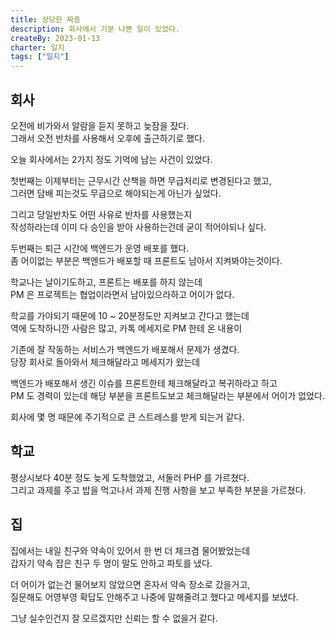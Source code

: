 ```yaml
---
title: 상당한 짜증
description: 회사에서 기분 나쁜 일이 있었다.
createBy: 2023-01-13
charter: 일지
tags: ["일지"]
---
```


## 회사

오전에 비가와서 알람을 듣지 못하고 늦잠을 잤다.  
그래서 오전 반차를 사용해서 오후에 출근하기로 했다.

오늘 회사에서는 2가지 정도 기억에 남는 사건이 있었다.

첫번째는 이제부터는 근무시간 산책을 하면 무급처리로 변경된다고 했고,  
그러면 담배 피는것도 무급으로 해야되는게 아닌가 싶었다.

그리고 당일반차도 어떤 사유로 반차를 사용했는지  
작성하라는데 이미 다 승인을 받아 사용하는건데 굳이 적어야되나 싶다.

두번째는 퇴근 시간에 백엔드가 운영 배포를 했다.  
좀 어이없는 부분은 백엔드가 배포할 때 프론트도 남아서 지켜봐야는것이다.

학교나는 날이기도하고, 프론트는 배포를 하지 않는데  
PM 은 프로젝트는 협업이라면서 남아있으라하고 어이가 없다.

학교를 가야되기 때문에 10 ~ 20분정도만 지켜보고 간다고 했는데  
역에 도착하니깐 사람은 많고, 카톡 메세지로 PM 한테 온 내용이

기존에 잘 작동하는 서비스가 백엔드가 배포해서 문제가 생겼다.  
당장 회사로 돌아와서 체크해달라고 메세지가 왔는데

백엔드가 배포해서 생긴 이슈를 프론트한테 체크해달라고 복귀하라고 하고  
PM 도 경력이 있는데 해당 부분을 프론트도보고 체크해달라는 부분에서 어이가 없었다.

회사에 몇 명 때문에 주기적으로 큰 스트레스를 받게 되는거 같다.

## 학교

평상시보다 40분 정도 늦게 도착했었고, 서둘러 PHP 를 가르쳤다.  
그리고 과제를 주고 밥을 먹고나서 과제 진행 사항을 보고 부족한 부분을 가르쳤다.

## 집

집에서는 내일 친구와 약속이 있어서 한 번 더 체크겸 물어봤었는데  
갑자기 약속 잡은 친구 두 명이 말도 안하고 파토를 냈다.

더 어이가 없는건 물어보지 않았으면 혼자서 약속 장소로 갔을거고,  
질문해도 어영부영 확답도 안해주고 나중에 말해줄려고 했다고 메세지를 보냈다.

그냥 실수인건지 잘 모르겠지만 신뢰는 할 수 없을거 같다.
